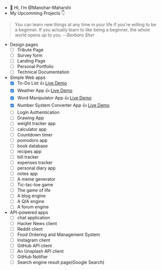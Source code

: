 - 👋 Hi, I’m @Manohar-Maharshi
- My Upcomming Projects 👇

> You can learn new things at any time in your life if you're willing to be a beginner. If you actually learn to like being a beginner, the whole world opens up to you.  --_Barbara Sher_

* Design pages
	- [ ] Tribute Page
	- [ ] Survey form
	- [ ] Landing Page
	- [ ] Personal Portfolio
	- [ ] Technical Documentation

* Simple Web apps
    - [x] To-Do List 👍  [Live Demo](https://todo-webapplication.netlify.app)
    - [x] Weather App 👍  [Live Demo](https://open-weather-application.netlify.app)
    - [x] Word Manipulator App 👍 [Live Demo](https://word-manipulator-app.netlify.app)
    - [x] Number System Converter App 👍 [Live Demo](https://number-system-converter-app.netlify.app)
    - [ ] Login Authentication
    - [ ] Drawing App
    - [ ] weight tracker app
    - [ ] calculator app
    - [ ] Countdown timer
    - [ ] pomodoro app
    - [ ] book database
    - [ ] recipes app
    - [ ] bill tracker
    - [ ] expenses tracker
    - [ ] personal diary app
    - [ ] notes app
    - [ ] A meme generator
    - [ ] Tic-tac-toe game
    - [ ] The game of life
    - [ ] A blog engine
    - [ ] A Q/A engine
    - [ ] A forum engine

* API-powered apps
    - [ ] chat application
    - [ ] Hacker News client
    - [ ] Reddit client
    - [ ] Food Ordering and Management System
    - [ ] Instagram client
    - [ ] GitHub API client
    - [ ] An Unsplash API client
    - [ ] GitHub Notifier
    - [ ] Search engine result page(Google Search)
